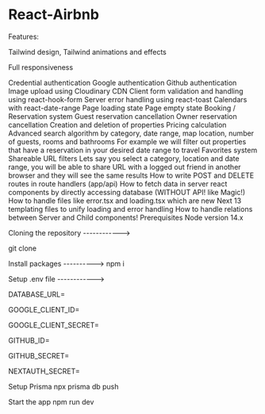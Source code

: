 # React-Airbnb

Features:

Tailwind design,
Tailwind animations and effects

Full responsiveness

Credential authentication
Google authentication
Github authentication
Image upload using Cloudinary CDN
Client form validation and handling using react-hook-form
Server error handling using react-toast
Calendars with react-date-range
Page loading state
Page empty state
Booking / Reservation system
Guest reservation cancellation
Owner reservation cancellation
Creation and deletion of properties
Pricing calculation
Advanced search algorithm by category, date range, map location, number of guests, rooms and bathrooms
For example we will filter out properties that have a reservation in your desired date range to travel
Favorites system
Shareable URL filters
Lets say you select a category, location and date range, you will be able to share URL with a logged out friend in another browser and they will see the same results
How to write POST and DELETE routes in route handlers (app/api)
How to fetch data in server react components by directly accessing database (WITHOUT API! like Magic!)
How to handle files like error.tsx and loading.tsx which are new Next 13 templating files to unify loading and error handling
How to handle relations between Server and Child components!
Prerequisites
Node version 14.x

Cloning the repository ------------>

git clone 

Install packages   ---------->
npm i

Setup .env file ------------>

DATABASE_URL=

GOOGLE_CLIENT_ID=

GOOGLE_CLIENT_SECRET=

GITHUB_ID=

GITHUB_SECRET=

NEXTAUTH_SECRET=

Setup Prisma
npx prisma db push

Start the app
npm run dev

